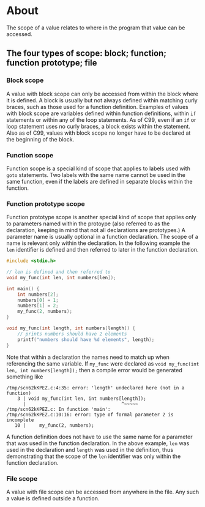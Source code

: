 # About

The scope of a value relates to where in the program that value can be accessed.

## The four types of scope: block; function; function prototype; file

### Block scope

A value with block scope can only be accessed from within the block where it is defined.
A block is usually but not always defined within matching curly braces, such as those used for a function definition.
Examples of values with block scope are variables defined within function definitions, within `if` statements or within any of the loop statements.
As of C99, even if an `if` or loop statement uses no curly braces, a block exists within the statement.
Also as of C99, values with block scope no longer have to be declared at the beginning of the block.

### Function scope

Function scope is a special kind of scope that applies to labels used with `goto` statements.
Two labels with the same name cannot be used in the same function, even if the labels are defined in separate blocks within the function.

### Function prototype scope

Function prototype scope is another special kind of scope that applies only to parameters named within the protoype (also referred to as the declaration, keeping in mind that not all declarations are prototypes.)
A parameter name is usually optional in a function declaration.
The scope of a name is relevant only within the declaration.
In the following example the `len` identifier is defined and then referred to later in the function declaration.

```c
#include <stdio.h>

// len is defined and then referred to
void my_func(int len, int numbers[len]);

int main() {
    int numbers[2];
    numbers[0] = 1;
    numbers[1] = 2;
    my_func(2, numbers);
}

void my_func(int length, int numbers[length]) {
    // prints numbers should have 2 elements
    printf("numbers should have %d elements", length);
}
```

Note that within a declaration the names need to match up when referencing the same variable.
If `my_func` were declared as `void my_func(int len, int numbers[length]);` then a compile error would be generated something like

```
/tmp/scn62kKPEZ.c:4:35: error: 'length' undeclared here (not in a function)
    3 | void my_func(int len, int numbers[length]);
      |                                   ^~~~~~
/tmp/scn62kKPEZ.c: In function 'main':
/tmp/scn62kKPEZ.c:10:16: error: type of formal parameter 2 is incomplete
   10 |     my_func(2, numbers);
```

A function definition does not have to use the same name for a parameter that was used in the function declaration.
In the above example, `len` was used in the declaration and `length` was used in the definition, thus demonstrating that the scope of the `len` identifier was only within the function declaration.

### File scope

A value with file scope can be accessed from anywhere in the file.
Any such a value is defined outside a function.
